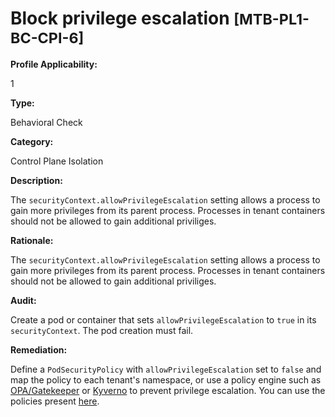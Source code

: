 # Block privilege escalation <small>[MTB-PL1-BC-CPI-6] </small>

**Profile Applicability:**

1

**Type:**

Behavioral Check

**Category:**

Control Plane Isolation

**Description:**

The `securityContext.allowPrivilegeEscalation` setting allows a process to gain more privileges from its parent process. Processes in tenant containers should not be allowed to gain additional priviliges.

**Rationale:**

The `securityContext.allowPrivilegeEscalation` setting allows a process to gain more privileges from its parent process. Processes in tenant containers should not be allowed to gain additional priviliges.

**Audit:**

Create a pod or container that sets `allowPrivilegeEscalation` to `true` in its `securityContext`. The pod creation must fail.

**Remediation:**

Define a `PodSecurityPolicy` with `allowPrivilegeEscalation` set to `false` and map the policy to each tenant&#39;s namespace,  or use a policy engine such as [OPA/Gatekeeper](https://github.com/open-policy-agent/gatekeeper) or [Kyverno](https://kyverno.io) to prevent privilege escalation. You can use the policies present [here](https://github.com/kubernetes-sigs/multi-tenancy/tree/master/benchmarks/kubectl-mtb/test/policies).

